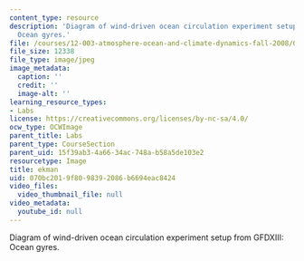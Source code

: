 ```yaml
---
content_type: resource
description: 'Diagram of wind-driven ocean circulation experiment setup from GFDXIII:
  Ocean gyres.'
file: /courses/12-003-atmosphere-ocean-and-climate-dynamics-fall-2008/070bc2019f8098392086b6694eac8424_ekman.jpg
file_size: 12338
file_type: image/jpeg
image_metadata:
  caption: ''
  credit: ''
  image-alt: ''
learning_resource_types:
- Labs
license: https://creativecommons.org/licenses/by-nc-sa/4.0/
ocw_type: OCWImage
parent_title: Labs
parent_type: CourseSection
parent_uid: 15f39ab3-4a66-34ac-748a-b58a5de103e2
resourcetype: Image
title: ekman
uid: 070bc201-9f80-9839-2086-b6694eac8424
video_files:
  video_thumbnail_file: null
video_metadata:
  youtube_id: null
---
```

Diagram of wind-driven ocean circulation experiment setup from GFDXIII: Ocean gyres.